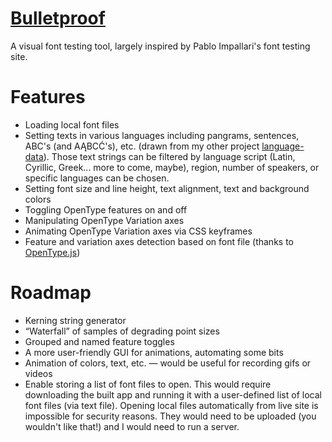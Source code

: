 # [Bulletproof](https://hyvyys.github.io/Bulletproof/)

A visual font testing tool, largely inspired by Pablo Impallari's font testing site.

# Features

  * Loading local font files
  * Setting texts in various languages including pangrams, sentences, ABC's (and AĄBCĆ's), etc. (drawn from my other project [language-data](https://github.com/hyvyys/language-data)). Those text strings can be filtered by language script (Latin, Cyrillic, Greek... more to come, maybe), region, number of speakers, or specific languages can be chosen.
  * Setting font size and line height, text alignment, text and background colors
  * Toggling OpenType features on and off
  * Manipulating OpenType Variation axes
  * Animating OpenType Variation axes via CSS keyframes
  * Feature and variation axes detection based on font file (thanks to [OpenType.js](https://github.com/opentypejs/opentype.js))

# Roadmap

  * Kerning string generator
  * “Waterfall” of samples of degrading point sizes
  * Grouped and named feature toggles
  * A more user-friendly GUI for animations, automating some bits
  * Animation of colors, text, etc. — would be useful for recording gifs or videos
  * Enable storing a list of font files to open. This would require downloading the built app and running it with a user-defined list of local font files (via text file). Opening local files automatically from live site is impossible for security reasons. They would need to be uploaded (you wouldn't like that!) and I would need to run a server.
